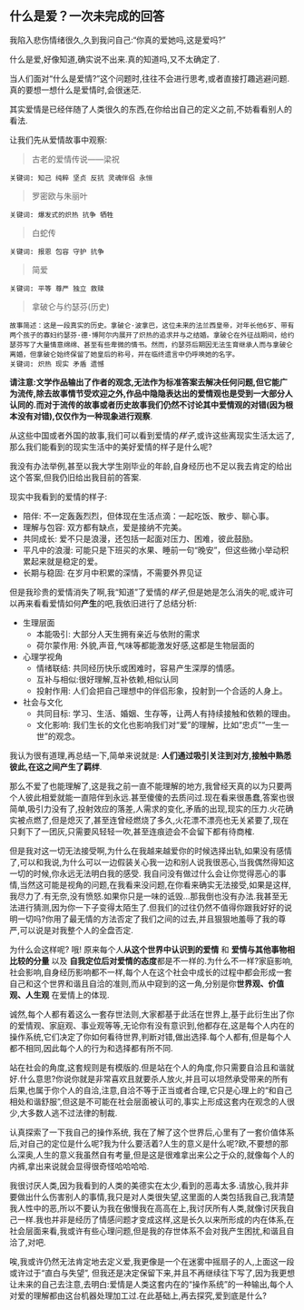 ##  什么是爱？一次未完成的回答

我陷入悲伤情绪很久,久到我问自己:“你真的爱她吗,这是爱吗?”

什么是爱,好像知道,确实说不出来.真的知道吗,又不太确定了.

当人们面对“什么是爱情?”这个问题时,往往不会进行思考,或者直接打趣逃避问题.真的要想一想什么是爱情时,会很迷茫.

其实爱情是已经伴随了人类很久的东西,在你给出自己的定义之前,不妨看看别人的看法.

让我们先从爱情故事中观察:

> 古老的爱情传说——梁祝

~~~
关键词: 知己 纯粹 坚贞 反抗 灵魂伴侣 永恒
~~~

> 罗密欧与朱丽叶

~~~
关键词: 爆发式的炽热 抗争 牺牲
~~~

> 白蛇传

~~~
关键词: 报恩 包容 守护 抗争
~~~

> 简爱

~~~
关键词: 平等 尊严 独立 救赎
~~~

> 拿破仑与约瑟芬(历史)

~~~
故事简述：这是一段真实的历史。拿破仑·波拿巴，这位未来的法兰西皇帝，对年长他6岁、带有两个孩子的寡妇约瑟芬·德·博阿尔内展开了炽热的追求并与之结婚。拿破仑在外征战期间，给约瑟芬写了大量情意绵绵、甚至有些卑微的情书。然而，约瑟芬后期因无法生育继承人而与拿破仑离婚，但拿破仑始终保留了她皇后的称号，并在临终遗言中仍呼唤她的名字。
关键词: 炽热 现实 矛盾 遗憾
~~~

**请注意:文学作品输出了作者的观念,无法作为标准答案去解决任何问题,但它能广为流传,除去故事情节受欢迎之外,作品中隐隐表达出的爱情观也是受到一大部分人认同的.而对于流传的故事或者历史故事我们仍然不讨论其中爱情观的对错(因为根本没有对错),仅仅作为一种现象进行观察**.

从这些中国或者外国的故事,我们可以看到爱情的*样子*,或许这些离现实生活太远了,那么我们能看到的现实生活中的美好爱情的样子是什么呢?

我没有办法举例,甚至以我大学生刚毕业的年龄,自身经历也不足以我去肯定的给出这个答案,但我仍旧给出我目前的答案.

现实中我看到的爱情的样子:

- 陪伴: 不一定轰轰烈烈，但体现在生活点滴：一起吃饭、散步、聊心事。
- 理解与包容: 双方都有缺点，爱是接纳不完美。
- 共同成长: 爱不只是浪漫，还包括一起面对压力、困难，彼此鼓励。
- 平凡中的浪漫: 可能只是下班买的水果、睡前一句“晚安”，但这些微小举动积累起来就是稳定的爱。
- 长期与稳固: 在岁月中积累的深情，不需要外界见证

但是我珍贵的爱情消失了啊,我“知道”了爱情的*样子*,但是她是怎么消失的呢,或许可以再来看看爱情如何**产生**的吧,我依旧进行了总结分析:

- 生理层面
  - 本能吸引: 大部分人天生拥有亲近与依附的需求
  - 荷尔蒙作用: 外貌,声音,气味等都能激发好感,这都是生物层面的
- 心理学视角
  - 情绪联结: 共同经历快乐或困难时，容易产生深厚的情感。
  - 互补与相似:很好理解,互补依赖,相似认同
  - 投射作用: 人们会把自己理想中的伴侣形象，投射到一个合适的人身上。
- 社会与文化
  - 共同目标: 学习、生活、婚姻、生存等，让两人有持续接触和依赖的理由。
  - 文化影响:  我们生长的文化也影响我们对“爱”的理解，比如“忠贞”“一生一世”的观念。

我认为很有道理,再总结一下,简单来说就是: **人们通过吸引关注到对方,接触中熟悉彼此,在这之间产生了羁绊**.

那么不爱了也能理解了,这是我之前一直不能理解的地方,我曾经天真的以为只要两个人彼此相爱就能一直陪伴到永远.甚至傻傻的去质问过.现在看来很愚蠢,答案也很简单,吸引力没有了,投射效应的落差,人需求的变化,矛盾的出现,现实的压力.火花确实被点燃了,但是熄灭了,甚至连曾经燃烧了多久,火花漂不漂亮也无关紧要了,现在只剩下了一团灰,只需要风轻轻一吹,甚至连痕迹会不会留下都有待商榷.

但是我对这一切无法接受啊,为什么在我越来越爱你的时候选择出轨,如果没有感情了,可以和我说,为什么可以一边假装关心我一边和别人说我很恶心,当我偶然得知这一切的时候,你永远无法明白我的感受.  我自问没有做过什么会让你觉得恶心的事情,当然这可能是视角的问题,在我看来没问题,在你看来确实无法接受,如果是这样,我尽力了.有无奈,没有愤怒.如果你只是一味的诋毁...那我倒也没有办法.我甚至无法进行猜测,因为你一下子变得太陌生了.但我们的过往仍然不值得你跟我好好的说明一切吗?你用了最无情的方法否定了我们之间的过去,并且狠狠地羞辱了我的尊严,可以说是对我整个人的全盘否定.

为什么会这样呢? 哦! 原来每个人**从这个世界中认识到的爱情** 和 **爱情与其他事物相比较的分量** 以及 **自我定位后对爱情的态度**都是不一样的.为什么不一样?家庭影响,社会影响,自身经历影响都不一样,每个人在这个社会中成长的过程中都会形成一套自己和这个世界和谐且自洽的准则,而从中窥到的这一角,分别是你**世界观、价值观、人生观** 在爱情上的体现.

诚然,每个人都有着这么一套存世法则,大家都基于此活在世界上,基于此衍生出了你的爱情观、家庭观、事业观等等,无论你有没有意识到,他都存在,这是每个人内在的操作系统,它们决定了你如何看待世界,判断对错,做出选择.每个人都有,但是每个人都不相同,因此每个人的行为和选择都有所不同.

站在社会的角度,这套规则是有模版的.但是站在个人的角度,你只需要自洽且和谐就好.什么意思?你说你就是非常喜欢且就要杀人放火,并且可以坦然承受带来的所有后果,也属于你个人的自洽,注意,自洽不等于正当或者合理,它只是心理上的“和自己相处和谐舒服”,但这是不可能在社会层面被认可的,事实上形成这套内在观念的人很少,大多数人逃不过法律的制裁.

认真探索了一下我自己的操作系统, 我在了解了这个世界后,心里有了一套价值体系后,对自己的定位是什么呢?我为什么要活着?人生的意义是什么呢?欧,不要想的那么深奥,人生的意义我虽然自有考量,但是这是很难拿出来公之于众的,就像每个人的内裤,拿出来说就会显得很奇怪哈哈哈哈.

我很讨厌人类,因为我看到的人类的美德实在太少,看到的恶毒太多.请放心,我并非要做出什么伤害别人的事情,我只是对人类很失望,这里面的人类包括我自己,我清楚我人性中的恶,所以不要认为我在傲慢我在高高在上,我讨厌所有人类,就像讨厌我自己一样.我也并非是经历了情感问题才变成这样,这是长久以来所形成的内在体系,在社会层面来看,我或许有些心理问题,但是我的存世体系不会对我产生困扰,和谐且自洽了,对吧.

唉,我或许仍然无法肯定地去定义爱,我更像是一个在迷雾中摇扇子的人,上面这一段或许过于“直白与失望”, 但我还是决定保留下来,并且不再继续往下写了,因为我更想让未来的自己去注意,去明白:爱情是人类这套内在的“操作系统”的一种输出,每个人对爱的理解都由这台机器处理加工过.在此基础上,再去探究,爱到底是什么?